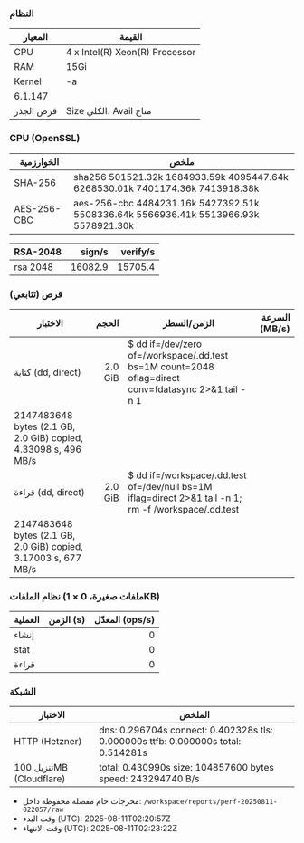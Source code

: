 ### النظام
| المعيار | القيمة |
|---|---|
| CPU | 4 x Intel(R) Xeon(R) Processor |
| RAM | 15Gi |
| Kernel | -a
6.1.147 |
| قرص الجذر | Size الكلي، Avail متاح |

### CPU (OpenSSL)
| الخوارزمية | ملخص |
|---|---|
| SHA-256 | sha256          501521.32k  1684933.59k  4095447.64k  6268530.01k  7401174.36k  7413918.38k |
| AES-256-CBC | aes-256-cbc    4484231.16k  5427392.51k  5508336.64k  5566936.41k  5513966.93k  5578921.30k |

| RSA-2048 | sign/s | verify/s |
|---|---:|---:|
| rsa 2048 | 16082.9 | 15705.4 |

### قرص (تتابعي)
| الاختبار | الحجم | الزمن/السطر | السرعة (MB/s) |
|---|---:|---|---:|
| كتابة (dd, direct) | 2.0 GiB | $ dd if=/dev/zero of=/workspace/.dd.test bs=1M count=2048 oflag=direct conv=fdatasync 2>&1  tail -n 1
2147483648 bytes (2.1 GB, 2.0 GiB) copied, 4.33098 s, 496 MB/s |  |
| قراءة (dd, direct) | 2.0 GiB | $ dd if=/workspace/.dd.test of=/dev/null bs=1M iflag=direct 2>&1  tail -n 1; rm -f /workspace/.dd.test
2147483648 bytes (2.1 GB, 2.0 GiB) copied, 3.17003 s, 677 MB/s |  |

### نظام الملفات (ملفات صغيرة، 0 × 1KB)
| العملية | الزمن (s) | المعدّل (ops/s) |
|---|---:|---:|
| إنشاء |  | 0 |
| stat |  | 0 |
| قراءة |  | 0 |

### الشبكة
| الاختبار | الملخص |
|---|---|
| HTTP (Hetzner) | dns: 0.296704s connect: 0.402328s tls: 0.000000s ttfb: 0.000000s total: 0.514281s |
| تنزيل 100MB (Cloudflare) | total: 0.430990s size: 104857600 bytes speed: 243294740 B/s |

- مخرجات خام مفصلة محفوظة داخل: `/workspace/reports/perf-20250811-022057/raw`
- وقت البدء (UTC): 2025-08-11T02:20:57Z
- وقت الانتهاء (UTC): 2025-08-11T02:23:22Z
